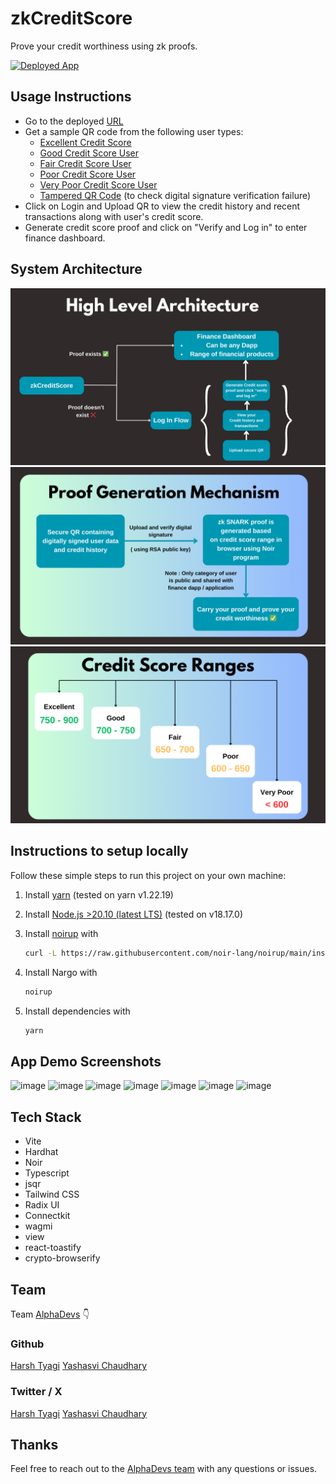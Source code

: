 # zkCreditScore

Prove your credit worthiness using zk proofs.

[![Deployed App](https://img.shields.io/badge/Deployed%20App-Violet?style=for-the-badge&logo=website&color=violet)](https://zk-credit-score-u7uj.vercel.app/)

## Usage Instructions

- Go to the deployed [URL]()
- Get a sample QR code from the following user types:
  - [Excellent Credit Score](./data//user_1_qr.png)
  - [Good Credit Score User](./data/user_2_qr.png)
  - [Fair Credit Score User](./data/user_3_qr.png)
  - [Poor Credit Score User](./data/user_4_qr.png)
  - [Very Poor Credit Score User](./data/user_5_qr.png)
  - [Tampered QR Code](./data//user_1_qr_tampered.png) (to check digital signature verification
    failure)
- Click on Login and Upload QR to view the credit history and recent transactions along with user's
  credit score.
- Generate credit score proof and click on "Verify and Log in" to enter finance dashboard.

## System Architecture

![image](./public/assets/2.png) ![image](./public/assets/3.png) ![image](./public/assets/4.png)

## Instructions to setup locally

Follow these simple steps to run this project on your own machine:

1. Install [yarn](https://yarnpkg.com/) (tested on yarn v1.22.19)

2. Install [Node.js >20.10 (latest LTS)](https://nodejs.org/en) (tested on v18.17.0)

3. Install [noirup](https://noir-lang.org/getting_started/nargo_installation/#option-1-noirup) with

   ```bash
   curl -L https://raw.githubusercontent.com/noir-lang/noirup/main/install | bash
   ```

4. Install Nargo with

   ```bash
   noirup
   ```

5. Install dependencies with

   ```bash
   yarn
   ```

## App Demo Screenshots

![image](./public/ad1.jpeg) ![image](./public/ad2.jpeg) ![image](./public/ad3.jpeg)
![image](./public/ad4.jpeg) ![image](./public/ad5.jpeg) ![image](./public/ad6.jpeg)
![image](./public/ad7.jpeg)

## Tech Stack

- Vite
- Hardhat
- Noir
- Typescript
- jsqr
- Tailwind CSS
- Radix UI
- Connectkit
- wagmi
- view
- react-toastify
- crypto-browserify

## Team

Team [AlphaDevs](https://alphadevs.dev) 👇

### Github

[Harsh Tyagi](https://github.com/mr-harshtyagi) [Yashasvi Chaudhary](https://github.com/0xyshv)

### Twitter / X

[Harsh Tyagi](https://twitter.com/mr_harshtyagi) [Yashasvi Chaudhary](https://twitter.com/0xyshv)

## Thanks

Feel free to reach out to the [AlphaDevs team](https://alphadevs.dev) with any questions or issues.
